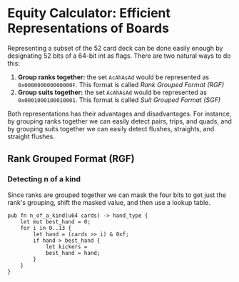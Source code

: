 # Equity Calculator: Efficient Representations of Boards

Representing a subset of the 52 card deck can be done easily enough by
designating 52 bits of a 64-bit int as flags. There are two natural ways to do this:
1. **Group ranks together:** the set `AcAhAsAd` would be represented as
   `0x000000000000000F`. This format is called *_Rank Grouped Format (RGF)_*
2. **Group suits together:** the set `AcAhAsAd` would be represented as
   `0x0001000100010001`. This format is called *_Suit Grouped Format (SGF)_*

Both representations has their advantages and disadvantages. For instance, by
grouping ranks together we can easily detect pairs, trips, and quads, and by
grouping suits together we can easily detect flushes, straights, and straight
flushes.

## Rank Grouped Format (RGF)
### Detecting n of a kind
Since ranks are grouped together we can mask the four bits to get just the
rank's grouping, shift the masked value, and then use a lookup table.
```
pub fn n_of_a_kind(u64 cards) -> hand_type {
    let mut best_hand = 0;
    for i in 0..13 {
        let hand = (cards >> i) & 0xf;
        if hand > best_hand {
            let kickers = 
            best_hand = hand;
        }
    }
}
```

